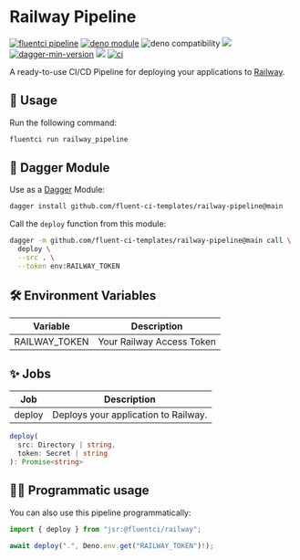 # Railway Pipeline

[![fluentci pipeline](https://img.shields.io/badge/dynamic/json?label=pkg.fluentci.io&labelColor=%23000&color=%23460cf1&url=https%3A%2F%2Fapi.fluentci.io%2Fv1%2Fpipeline%2Frailway_pipeline&query=%24.version)](https://pkg.fluentci.io/railway_pipeline)
[![deno module](https://shield.deno.dev/x/railway_pipeline)](https://deno.land/x/railway_pipeline)
![deno compatibility](https://shield.deno.dev/deno/^1.41)
[![](https://img.shields.io/codecov/c/gh/fluent-ci-templates/railway-pipeline)](https://codecov.io/gh/fluent-ci-templates/railway-pipeline)
[![dagger-min-version](https://img.shields.io/badge/dagger-v0.10.0-blue?color=3D66FF&labelColor=000000)](https://dagger.io)
[![](https://jsr.io/badges/@fluentci/railway)](https://jsr.io/@fluentci/railway)
[![ci](https://github.com/fluent-ci-templates/railway-pipeline/actions/workflows/ci.yml/badge.svg)](https://github.com/fluent-ci-templates/railway-pipeline/actions/workflows/ci.yml)

A ready-to-use CI/CD Pipeline for deploying your applications to [Railway](https://railway.app).

## 🚀 Usage

Run the following command:

```bash
fluentci run railway_pipeline
```

## 🧩 Dagger Module

Use as a [Dagger](https://dagger.io) Module:

```bash
dagger install github.com/fluent-ci-templates/railway-pipeline@main
```

Call the `deploy` function from this module:

```bash
dagger -m github.com/fluent-ci-templates/railway-pipeline@main call \
  deploy \
  --src . \
  --token env:RAILWAY_TOKEN
```

## 🛠️ Environment Variables

| Variable      | Description               |
|---------------|---------------------------|
| RAILWAY_TOKEN | Your Railway Access Token |

## ✨ Jobs

| Job     | Description                      |
|---------|----------------------------------|
| deploy  | Deploys your application to Railway. |

```typescript
deploy(
  src: Directory | string,
  token: Secret | string
): Promise<string>
```

## 👨‍💻 Programmatic usage

You can also use this pipeline programmatically:

```typescript
import { deploy } from "jsr:@fluentci/railway";

await deploy(".", Deno.env.get("RAILWAY_TOKEN")!);
```
